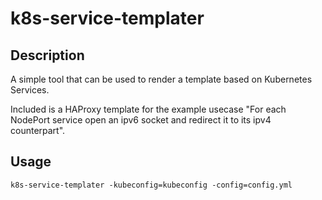 # k8s-service-templater

## Description

A simple tool that can be used to render a template based on Kubernetes Services.

Included is a HAProxy template for the example usecase "For each NodePort service open an ipv6 socket and redirect it to its ipv4 counterpart".

## Usage

`k8s-service-templater -kubeconfig=kubeconfig -config=config.yml`
